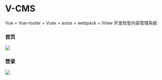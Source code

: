 # V-CMS
Vue + Vue-router + Vuex + axios + webpack + iView 开发轻型内容管理系统

### 首页
![](http://ww1.sinaimg.cn/large/005I1iHwgy1fuev5mn82vj31ew1b84qp.jpg)

### 登录
![](http://ww1.sinaimg.cn/large/005I1iHwgy1fugh2pz1sgj31ew0r2ac1.jpg)
